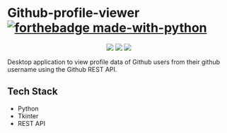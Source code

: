 # Github-profile-viewer  [![forthebadge made-with-python](http://ForTheBadge.com/images/badges/made-with-python.svg)](https://www.python.org/)

<p align="center">
  <img src="https://api.visitorbadge.io/api/visitors?path=https%3A%2F%2Fgithub.com%2Freshmaharidhas%2FGithub-profile-viewer&labelColor=%23000000&countColor=%230000ff&style=plastic&labelStyle=none"/>
  <img src="https://img.shields.io/github/created-at/reshmaharidhas/Github-profile-viewer"/>
  <img src="https://img.shields.io/github/license/reshmaharidhas/Github-profile-viewer"/>
</p>
Desktop application to view profile data of Github users from their github username using the Github REST API.

## Tech Stack
- Python
- Tkinter
- REST API
